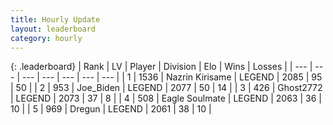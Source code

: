 ```yaml
---
title: Hourly Update
layout: leaderboard
category: hourly
---
```


{: .leaderboard}
| Rank | LV | Player | Division | Elo | Wins | Losses |
| --- | --- | --- | --- | --- | --- | --- |
| <span data-change="2">1</span> | 1536 | <span title="ID: 315148">Nazrin Kirisame</span> | LEGEND | <span data-change="23">2085</span> | <span data-change="4">95</span> | <span data-change="0">50</span> |
| <span data-change="-1">2</span> | 953 | <span title="ID: 353063">Joe_Biden</span> | LEGEND | <span data-change="-4">2077</span> | <span data-change="4">50</span> | <span data-change="2">14</span> |
| <span data-change="-1">3</span> | 426 | <span title="ID: 336637">Ghost2772</span> | LEGEND | <span data-change="0">2073</span> | <span data-change="0">37</span> | <span data-change="0">8</span> |
| <span data-change="2">4</span> | 508 | <span title="ID: 512212">Eagle Soulmate</span> | LEGEND | <span data-change="27">2063</span> | <span data-change="7">36</span> | <span data-change="1">10</span> |
| <span data-change="-1">5</span> | 969 | <span title="ID: 337810">Dregun</span> | LEGEND | <span data-change="0">2061</span> | <span data-change="0">38</span> | <span data-change="0">10</span> |